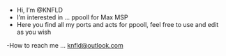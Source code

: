 -  Hi, I’m @KNFLD
-  I’m interested in ... ppooll for Max MSP
-  Here you find all my ports and acts for ppooll, feel free to use and edit as you wish 

 -How to reach me ... knfld@outlook.com

<!---
KNFLD/KNFLD is a ✨ special ✨ repository because its `README.md` (this file) appears on your GitHub profile.
You can click the Preview link to take a look at your changes.
--->
